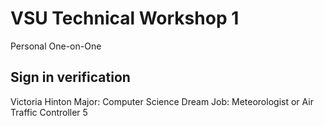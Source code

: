 # VSU Technical Workshop 1

Personal One-on-One 

## Sign in verification 

Victoria Hinton 
Major: Computer Science 
Dream Job: Meteorologist or Air Traffic Controller 
5
